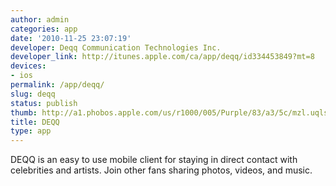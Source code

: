 ```yaml
---
author: admin
categories: app
date: '2010-11-25 23:07:19'
developer: Deqq Communication Technologies Inc.
developer_link: http://itunes.apple.com/ca/app/deqq/id334453849?mt=8
devices: 
- ios
permalink: /app/deqq/
slug: deqq
status: publish
thumb: http://a1.phobos.apple.com/us/r1000/005/Purple/83/a3/5c/mzl.uqlswxlp.175x175-75.jpg
title: DEQQ
type: app
---
```


DEQQ is an easy to use mobile client for staying in direct contact with celebrities and artists. Join other fans sharing photos, videos, and music. 
